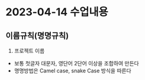 # 2023-04-14 수업내용

## 이름규칙(명명규칙)
1. 프로젝트 이름
- 보통 첫글자 대문자, 영단어 2단어 이상을 조합하여 만든다
- 명명방법은 Camel case, snake Case 방식을 따른다